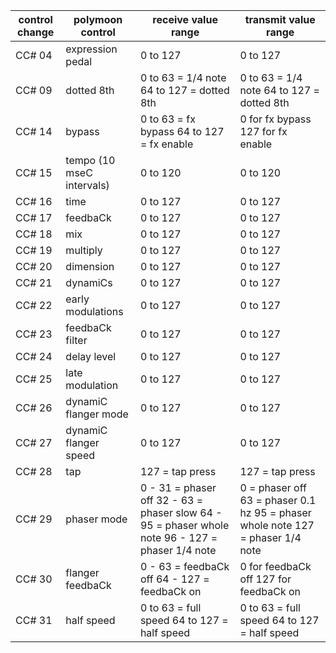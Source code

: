 | control change | polymoon control          | receive value range                                                                                | transmit value range                                                             |
|----------------|---------------------------|----------------------------------------------------------------------------------------------------|----------------------------------------------------------------------------------|
| CC# 04         | expression pedal          | 0 to 127                                                                                           | 0 to 127                                                                         |
| CC# 09         | dotted 8th                | 0 to 63 = 1/4 note 64 to 127 = dotted 8th                                                          | 0 to 63 = 1/4 note 64 to 127 = dotted 8th                                        |
| CC# 14         | bypass                    | 0 to 63 = fx bypass 64 to 127 = fx enable                                                          | 0 for fx bypass 127 for fx enable                                                |
| CC# 15         | tempo (10 mseC intervals) | 0 to 120                                                                                           | 0 to 120                                                                         |
| CC# 16         | time                      | 0 to 127                                                                                           | 0 to 127                                                                         |
| CC# 17         | feedbaCk                  | 0 to 127                                                                                           | 0 to 127                                                                         |
| CC# 18         | mix                       | 0 to 127                                                                                           | 0 to 127                                                                         |
| CC# 19         | multiply                  | 0 to 127                                                                                           | 0 to 127                                                                         |
| CC# 20         | dimension                 | 0 to 127                                                                                           | 0 to 127                                                                         |
| CC# 21         | dynamiCs                  | 0 to 127                                                                                           | 0 to 127                                                                         |
| CC# 22         | early modulations         | 0 to 127                                                                                           | 0 to 127                                                                         |
| CC# 23         | feedbaCk filter           | 0 to 127                                                                                           | 0 to 127                                                                         |
| CC# 24         | delay level               | 0 to 127                                                                                           | 0 to 127                                                                         |
| CC# 25         | late modulation           | 0 to 127                                                                                           | 0 to 127                                                                         |
| CC# 26         | dynamiC flanger mode      | 0 to 127                                                                                           | 0 to 127                                                                         |
| CC# 27         | dynamiC flanger speed     | 0 to 127                                                                                           | 0 to 127                                                                         |
| CC# 28         | tap                       | 127 = tap press                                                                                    | 127 = tap press                                                                  |
| CC# 29         | phaser mode               | 0 - 31 = phaser off  32 - 63 = phaser slow  64 - 95 = phaser whole note 96 - 127 = phaser 1/4 note | 0 = phaser off  63 = phaser 0.1 hz  95 = phaser whole note 127 = phaser 1/4 note |
| CC# 30         | flanger feedbaCk          | 0 - 63 = feedbaCk off 64 - 127 = feedbaCk on                                                       | 0 for feedbaCk off 127 for feedbaCk on                                           |
| CC# 31         | half speed                | 0 to 63 = full speed 64 to 127 = half speed                                                        | 0 to 63 = full speed 64 to 127 = half speed                                      |
